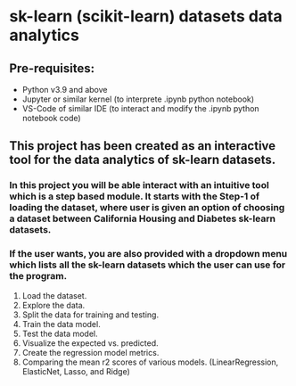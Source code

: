 # sk-learn (scikit-learn) datasets data analytics

## Pre-requisites:
* Python v3.9 and above
* Jupyter or similar kernel (to interprete .ipynb python notebook)
* VS-Code of similar IDE (to interact and modify the .ipynb python notebook code)


## This project has been created as an interactive tool for the data analytics of sk-learn datasets.

### In this project you will be able interact with an intuitive tool which is a step based module. It starts with the Step-1 of loading the dataset, where user is given an option of choosing a dataset between California Housing and Diabetes sk-learn datasets.
### If the user wants, you are also provided with a dropdown menu which lists all the sk-learn datasets which the user can use for the program.

1.	Load the dataset.
2.	Explore the data.
3.	Split the data for training and testing.
4.	Train the data model.
5.	Test the data model.
6.	Visualize the expected vs. predicted.
7.	Create the regression model metrics.
8.  Comparing the mean r2 scores of various models. (LinearRegression, ElasticNet, Lasso, and Ridge)